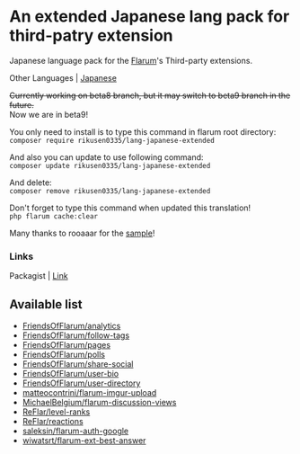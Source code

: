 # An extended Japanese lang pack for third-patry extension
Japanese language pack for the [Flarum](https://flarum.org/)'s Third-party extensions.  

Other Languages | [Japanese](/)

~~Currently working on beta8 branch, but it may switch to beta9 branch in the future.~~  
Now we are in beta9!  

You only need to install is to type this command in flarum root directory:  
`composer require rikusen0335/lang-japanese-extended`

And also you can update to use following command:  
`composer update rikusen0335/lang-japanese-extended`

And delete:  
`composer remove rikusen0335/lang-japanese-extended`

Don't forget to type this command when updated this translation!  
`php flarum cache:clear`  


Many thanks to rooaaar for the [sample](https://github.com/rooaaar/lang-french-extended)!

### Links
Packagist | [Link](https://packagist.org/packages/rikusen0335/lang-japanese-extended)

## Available list
- [FriendsOfFlarum/analytics](https://github.com/FriendsOfFlarum/analytics)
- [FriendsOfFlarum/follow-tags](https://github.com/FriendsOfFlarum/follow-tags)
- [FriendsOfFlarum/pages](https://github.com/FriendsOfFlarum/pages)
- [FriendsOfFlarum/polls](https://github.com/FriendsOfFlarum/polls)
- [FriendsOfFlarum/share-social](https://github.com/FriendsOfFlarum/share-social)
- [FriendsOfFlarum/user-bio](https://github.com/FriendsOfFlarum/user-bio)
- [FriendsOfFlarum/user-directory](https://github.com/FriendsOfFlarum/user-directory)
- [matteocontrini/flarum-imgur-upload](https://github.com/matteocontrini/flarum-imgur-upload)
- [MichaelBelgium/flarum-discussion-views](https://github.com/MichaelBelgium/flarum-discussion-views)
- [ReFlar/level-ranks](https://github.com/ReFlar/level-ranks)
- [ReFlar/reactions](https://github.com/ReFlar/reactions)
- [saleksin/flarum-auth-google](https://github.com/saleksin/flarum-auth-google)
- [wiwatsrt/flarum-ext-best-answer](https://github.com/wiwatsrt/flarum-ext-best-answer)
